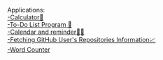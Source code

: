 Applications:
<br>[-Calculator🧮](https://github.com/LyudmilLilov/Applications/tree/main/Calculator)
<br>[-To-Do List Program 📝](https://github.com/LyudmilLilov/Applications/tree/main/To-Do%20List%20Program)
<br>[-Calendar and reminder📅🔔](https://github.com/LyudmilLilov/Applications/tree/main/Calendar%20and%20reminder)
<br>[-Fetching GitHub User's Repositories Information📈](https://github.com/LyudmilLilov/Applications/tree/main/Fetching%20GitHub%20User's%20Repositories%20Information)
<br>[-Word Counter](https://github.com/LyudmilLilov/Applications/tree/main/Word%20Counter)


